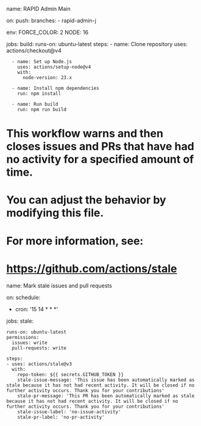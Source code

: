name: RAPID Admin Main

on:
  push:
    branches:
    - rapid-admin-j
    
env:
  FORCE_COLOR: 2
  NODE: 16

jobs:
  build:
    runs-on: ubuntu-latest
    steps:
      - name: Clone repository
        uses: actions/checkout@v4

      - name: Set up Node.js
        uses: actions/setup-node@v4
        with:
          node-version: 23.x

      - name: Install npm dependencies
        run: npm install

      - name: Run build
        run: npm run build



# This workflow warns and then closes issues and PRs that have had no activity for a specified amount of time.
#
# You can adjust the behavior by modifying this file.
# For more information, see:
# https://github.com/actions/stale
name: Mark stale issues and pull requests

on:
  schedule:
  - cron: '15 14 * * *'

jobs:
  stale:

    runs-on: ubuntu-latest
    permissions:
      issues: write
      pull-requests: write

    steps:
    - uses: actions/stale@v3
      with:
        repo-token: ${{ secrets.GITHUB_TOKEN }}
        stale-issue-message: 'This issue has been automatically marked as stale because it has not had recent activity. It will be closed if no further activity occurs. Thank you for your contributions'
        stale-pr-message: 'This PR has been automatically marked as stale because it has not had recent activity. It will be closed if no further activity occurs. Thank you for your contributions'
        stale-issue-label: 'no-issue-activity'
        stale-pr-label: 'no-pr-activity'
